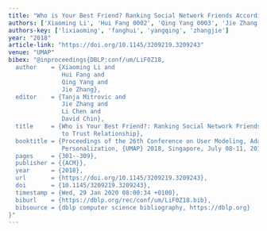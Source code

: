 ```yaml
---
title: "Who is Your Best Friend? Ranking Social Network Friends According to Trust Relationship"
authors: ['Xiaoming Li', 'Hui Fang 0002', 'Qing Yang 0003', 'Jie Zhang 0002']
authors-key: ['lixiaoming', 'fanghui', 'yangqing', 'zhangjie']
year: "2018"
article-link: "https://doi.org/10.1145/3209219.3209243"
venue: "UMAP"
bibex: "@inproceedings{DBLP:conf/um/LiF0Z18,
  author    = {Xiaoming Li and
               Hui Fang and
               Qing Yang and
               Jie Zhang},
  editor    = {Tanja Mitrovic and
               Jie Zhang and
               Li Chen and
               David Chin},
  title     = {Who is Your Best Friend?: Ranking Social Network Friends According
               to Trust Relationship},
  booktitle = {Proceedings of the 26th Conference on User Modeling, Adaptation and
               Personalization, {UMAP} 2018, Singapore, July 08-11, 2018},
  pages     = {301--309},
  publisher = {{ACM}},
  year      = {2018},
  url       = {https://doi.org/10.1145/3209219.3209243},
  doi       = {10.1145/3209219.3209243},
  timestamp = {Wed, 29 Jan 2020 08:00:34 +0100},
  biburl    = {https://dblp.org/rec/conf/um/LiF0Z18.bib},
  bibsource = {dblp computer science bibliography, https://dblp.org}
}"
---
```

